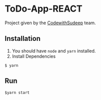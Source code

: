 # ToDo-App-REACT
Project given by the [CodewithSudeep](https://github.com/CodewithSudeep) team.
## Installation
1. You should have `node` and `yarn` installed.
2. Install Dependencies
```
$ yarn
```
## Run
```
$yarn start
```
